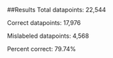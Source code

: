 ##Results
Total datapoints: 22,544

Correct datapoints: 17,976

Mislabeled datapoints: 4,568

Percent correct: 79.74%
